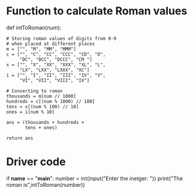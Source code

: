 # Function to calculate Roman values
def intToRoman(num):
  
    # Storing roman values of digits from 0-9
    # when placed at different places
    m = ["", "M", "MM", "MMM"]
    c = ["", "C", "CC", "CCC", "CD", "D",
         "DC", "DCC", "DCCC", "CM "]
    x = ["", "X", "XX", "XXX", "XL", "L",
         "LX", "LXX", "LXXX", "XC"]
    i = ["", "I", "II", "III", "IV", "V",
         "VI", "VII", "VIII", "IX"]
  
    # Converting to roman
    thousands = m[num // 1000]
    hundreds = c[(num % 1000) // 100]
    tens = x[(num % 100) // 10]
    ones = i[num % 10]
  
    ans = (thousands + hundreds +
           tens + ones)
  
    return ans
  
# Driver code
if __name__ == "__main__":
    number = int(input("Enter the inetger: "))
    print("The roman is",intToRoman(number))
